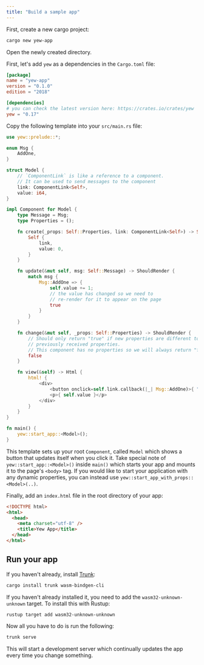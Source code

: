 ```yaml
---
title: "Build a sample app"
---
```


First, create a new cargo project:

```bash
cargo new yew-app
```

Open the newly created directory.

First, let's add `yew` as a dependencies in the `Cargo.toml` file:

```toml
[package]
name = "yew-app"
version = "0.1.0"
edition = "2018"

[dependencies]
# you can check the latest version here: https://crates.io/crates/yew
yew = "0.17"
```

Copy the following template into your `src/main.rs` file:

```rust
use yew::prelude::*;

enum Msg {
    AddOne,
}

struct Model {
    // `ComponentLink` is like a reference to a component.
    // It can be used to send messages to the component
    link: ComponentLink<Self>,
    value: i64,
}

impl Component for Model {
    type Message = Msg;
    type Properties = ();

    fn create(_props: Self::Properties, link: ComponentLink<Self>) -> Self {
        Self {
            link,
            value: 0,
        }
    }

    fn update(&mut self, msg: Self::Message) -> ShouldRender {
        match msg {
            Msg::AddOne => {
                self.value += 1;
                // the value has changed so we need to
                // re-render for it to appear on the page
                true
            }
        }
    }

    fn change(&mut self, _props: Self::Properties) -> ShouldRender {
        // Should only return "true" if new properties are different to
        // previously received properties.
        // This component has no properties so we will always return "false".
        false
    }

    fn view(&self) -> Html {
        html! {
            <div>
                <button onclick=self.link.callback(|_| Msg::AddOne)>{ "+1" }</button>
                <p>{ self.value }</p>
            </div>
        }
    }
}

fn main() {
    yew::start_app::<Model>();
}
```

This template sets up your root `Component`, called `Model` which shows a button that updates itself when you click it.
Take special note of `yew::start_app::<Model>()` inside `main()` which starts your app and mounts it to the page's `<body>` tag.
If you would like to start your application with any dynamic properties, you can instead use `yew::start_app_with_props::<Model>(..)`.

Finally, add an `index.html` file in the root directory of your app:

```html
<!DOCTYPE html>
<html>
  <head>
    <meta charset="utf-8" />
    <title>Yew App</title>
  </head>
</html>
```

## Run your app

If you haven't already, install [Trunk](https://github.com/thedodd/trunk):

```bash
cargo install trunk wasm-bindgen-cli
```

If you haven't already installed it, you need to add the `wasm32-unknown-unknown` target. 
To install this with Rustup:

```bash
rustup target add wasm32-unknown-unknown
```

Now all you have to do is run the following:

```bash
trunk serve
```

This will start a development server which continually updates the app every time you change something.
